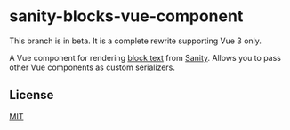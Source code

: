 # sanity-blocks-vue-component

This branch is in beta. It is a complete rewrite supporting Vue 3 only.

A Vue component for rendering [block text](https://www.sanity.io/docs/schema-types/block-type) from [Sanity](https://www.sanity.io/). Allows you to pass other Vue components as custom serializers.

## License

[MIT](http://opensource.org/licenses/MIT)
